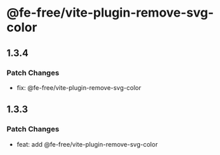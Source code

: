 # @fe-free/vite-plugin-remove-svg-color

## 1.3.4

### Patch Changes

- fix: @fe-free/vite-plugin-remove-svg-color

## 1.3.3

### Patch Changes

- feat: add @fe-free/vite-plugin-remove-svg-color
